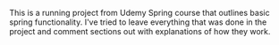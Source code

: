 This is a running project from Udemy Spring course that outlines basic spring functionality. I've tried to leave everything that was done in the project and comment sections out with explanations of how they work.
